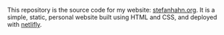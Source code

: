 This repository is the source code for my website: [stefanhahn.org](https://www.stefanhahn.org/). It is a simple, static, personal website built using HTML and CSS, and deployed with [netlifly](https://www.netlify.com/).
